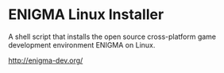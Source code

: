 ENIGMA Linux Installer
======================

A shell script that installs the open source cross-platform game development environment ENIGMA on Linux.

http://enigma-dev.org/
